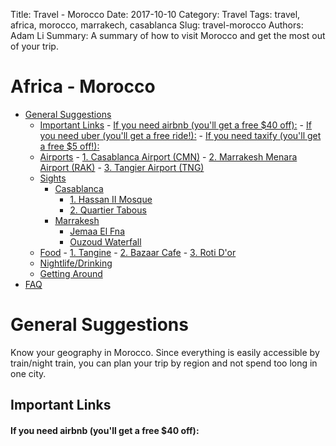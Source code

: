 Title: Travel - Morocco
Date: 2017-10-10
Category: Travel
Tags: travel, africa, morocco, marrakech, casablanca
Slug: travel-morocco
Authors: Adam Li
Summary: A summary of how to visit Morocco and get the most out of your trip.

# Africa - Morocco
<!-- MarkdownTOC autolink="true" -->

- [General Suggestions](#general-suggestions)
    - [Important Links](#important-links)
            - [If you need airbnb \(you'll get a free $40 off\):](#if-you-need-airbnb-youll-get-a-free-%2440-off)
            - [If you need uber \(you'll get a free ride!\):](#if-you-need-uber-youll-get-a-free-ride)
            - [If you need taxify \(you'll get a free $5 off!\):](#if-you-need-taxify-youll-get-a-free-%245-off)
    - [Airports](#airports)
            - [1. Casablanca Airport \(CMN\)](#1-casablanca-airport-cmn)
            - [2. Marrakesh Menara Airport \(RAK\)](#2-marrakesh-menara-airport-rak)
            - [3. Tangier Airport \(TNG\)](#3-tangier-airport-tng)
    - [Sights](#sights)
        - [Casablanca](#casablanca)
            - [1. Hassan II Mosque](#1-hassan-ii-mosque)
            - [2. Quartier Tabous](#2-quartier-tabous)
        - [Marrakesh](#marrakesh)
            - [Jemaa El Fna](#jemaa-el-fna)
            - [Ouzoud Waterfall](#ouzoud-waterfall)
    - [Food](#food)
            - [1. Tangine](#1-tangine)
            - [2. Bazaar Cafe](#2-bazaar-cafe)
            - [3. Roti D'or](#3-roti-dor)
    - [Nightlife/Drinking](#nightlifedrinking)
    - [Getting Around](#getting-around)
- [FAQ](#faq)

<!-- /MarkdownTOC -->

# General Suggestions
Know your geography in Morocco. Since everything is easily accessible by train/night train, you can plan your trip by region and not spend too long in one city.

## Important Links
#### If you need airbnb (you'll get a free $40 off):
<a href="https://abnb.me/e/jRvXPz3dUH">https://abnb.me/e/jRvXPz3dUH</a>
#### If you need uber (you'll get a free ride!):
<a href="https://www.uber.com/invite/lffud">https://www.uber.com/invite/lffud</a>
#### If you need taxify (you'll get a free $5 off!):
<a href="https://invite.taxify.eu/EZN7D">https://invite.taxify.eu/EZN7D</a>

## Airports
There are about 3 main airports that you can fly into from Europe and then get around to the rest of the country either by train, or by grand taxi.
#### 1. Casablanca Airport (CMN)
This airport is located about an hour away from the city. You can grab an uber, or a taxi. However, I would look up prices ahead of time to make sure you can bargain a good deal into the city.

Another option might be to take the train into the city, which only runs once every hour and could be sketchier.

#### 2. Marrakesh Menara Airport (RAK)
This airport is located well in the city and for locals it costs only about 30 MAD by bus, or 50 MAD by taxi. 

When you are getting a taxi as a tourist, honestly try not to pay over 100 MAD because then you're just getting ripped off.

#### 3. Tangier Airport (TNG)
TBD

## Sights
### Casablanca
#### 1. Hassan II Mosque
A big mosque that is next to the ocean. Not a bad place! Make sure you wear appropriate clothing.

#### 2. Quartier Tabous
The main souk of Casablanca. It's not that big compared to 

### Marrakesh
#### Jemaa El Fna
The main souk / medina of Marrakech! This is where all the shops are that run for endless alleys. It is open all day and all night, so it is quite an experience to see the snake charmers during the day and all the shops come out in force at night when it cools down. 

Please ignore any of the locals with monkeys chained up. They steal monkeys from their home and mistreat them for tourists to take photos with them. If you really want to see a monkey in it's natural habitat, go to Ouzoud waterfalls!

#### Ouzoud Waterfall
This is a tremendous sight 3 hours drive away from Marrakesh. You can book excursions here through tripadvisor, or viator. I only paid about 40 euros per person.

There are wild monkeys here, Berber locals and an amazing waterfall. There are plenty of restaurants and local shops that you can buy souvenirs from.

## Food
I highly recommend asking your hotel/airbnb hosts about these things, or checking out tripadvisor. Morocco is not advanced like most US/EU cities, so you have to really explore and be comfortable trying new things.
#### 1. Tangine
This is the main Moroccan food. It essentially consists of some couscous and slow cooked meat and vegetables. It's great to try at least a few times! 

#### 2. Bazaar Cafe
Rue Sidi El Yamani 24 Bis - Marrakech
www.bazaarcafe.ma

#### 3. Roti D'or
If you're sick and tired of eating tangine, then come here! This is a great kebab/falafel restaurant that is super cheap within the Jema El Fana in Marrakech.

## Nightlife/Drinking
TBD

## Getting Around
The best way to get around each city would definitely be using the local taxi system, or Uber. You generally want to establish the price of the taxi before getting in. "Combien" is the French word for "how much".

To get a taxi (and you don't have the japanese app), you can always ask the restaurant/bar/store you are at to order a taxi. They are always perfectly happy to call the taxis for you using their app.

# FAQ
1. Q: How do I get around?
A: Probably taxi for within a city and trains/buses/grand taxis for across the country.
2. 
